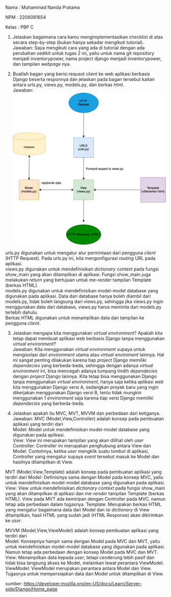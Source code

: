 Nama    : Muhammad Nanda Pratama

NPM     : 2206081654

Kelas   : PBP C

1. Jelaskan bagaimana cara kamu mengimplementasikan checklist di atas secara step-by-step (bukan hanya sekadar mengikuti tutorial).  
Jawaban: Saya mengikuti cara yang ada di tutorial dengan ada perubahan sedikit untuk tugas 2 ini, yaitu untuk nama git repository menjadi inventorypower, nama project django menjadi inventorypower, dan tampilan _webpage_ nya.

2. Buatlah bagan yang berisi request client ke web aplikasi berbasis Django beserta responnya dan jelaskan pada bagan tersebut kaitan antara urls.py, views.py, models.py, dan berkas html.  
Jawaban:   
![Contoh Gambar](image/bagan.png)  


urls.py digunakan untuk mengatur alur permintaan dari pengguna _client_ (HTTP Request). Pada urls.py ini, kita mengonfigurasi _routing_ URL pada aplikasi.  
views.py digunakan untuk mendefinisikan _dictionary_ context pada fungsi show_main yang akan ditampilkan di aplikasi. Fungsi show_main juga melakukan _return_ yang bertujuan untuk me-_render_ tampilan Template (berkas HTML).  
models.py digunakan untuk mendefinisikan model-model database yang digunakan pada aplikasi. Data dari database hanya boleh diambil dari models.py, tidak boleh langsung dari views.py, sehingga jika views.py ingin menggunakan data dari database, views.py harus meminta dari models.py terlebih dahulu.  
Berkas HTML digunakan untuk menampilkan data dan tampilan ke pengguna _client_.  

3. Jelaskan mengapa kita menggunakan _virtual environment_? Apakah kita tetap dapat membuat aplikasi web berbasis Django tanpa menggunakan _virtual environment_?  
Jawaban: Kita menggunakan _virtual environment_ supaya untuk mengisolasi dari _environment_ utama atau _virtual enviroment_ lainnya. Hal ini sangat penting dilakukan karena tiap _project_ Django memiliki _dependecies_ yang berbeda-beda, sehingga dengan adanya _virtual environment_ ini, bisa mencegah adanya tumpang tindih _dependecies_ dengan _project_ Django lainnya. Kita tetap bisa menggunakan Django tanpa menggunakan _virtual environment_, hanya saja ketika aplikasi _web_ kita menggunakan Django versi A, sedangkan proyek baru yang ingin dikerjakan menggunakan Django versi B, tentu tidak mungkin menggunakan 1 _environment_ saja karena tiap versi Django memiliki _dependecies_ yang berbeda-beda.  

4. Jelaskan apakah itu MVC, MVT, MVVM dan perbedaan dari ketiganya.  
Jawaban: MVC (Model,View,Controller) adalah konsep pada pembuatan aplikasi yang terdiri dari  
Model: Model untuk mendefinisikan model-model database yang digunakan pada aplikasi.  
View: View ini merupakan tampilan yang akan dilihat oleh _user_
Controller: Controller ini merupakan penghubung antara View dan Model. Contohnya, ketika _user_ mengklik suatu tombol di aplikasi, Controller yang mengatur supaya _event_ tersebut masuk ke Model dan hasilnya ditampilkan di View.  

MVT (Model,View,Template) adalah konsep pada pembuatan aplikasi yang terdiri dari
Model: Definisinya sama dengan Model pada konsep MVC, yaitu untuk mendefinisikan model-model database yang digunakan pada aplikasi.  
View: View untuk mendefinisikan _dictionary_ context pada fungsi show_main yang akan ditampilkan di aplikasi dan me-_render_ tampilan Template (berkas HTML). View pada MVT ada kemiripan dengan Controller pada MVC, namun tetap ada perbedaan dalam tugasnya.
Template: Merupakan berkas HTML yang mengatur bagaimana data dari Model dan isi _dictionary_ di View ditampilkan, hasil HTML yang sudah jadi (HTML Response) akan dikirimkan ke _user_.  

MVVM (Model,View,ViewModel) adalah konsep pembuatan aplikasi yang terdiri dari  
Model: Konsepnya hampir sama dengan Model pada MVC dan MVT, yaitu untuk mendefinisikan model-model database yang digunakan pada aplikasi. Namun tetap ada perbedaan dengan konsep Model pada MVC dan MVT.
View: Menampilkan data kepada _user_, tetapi cenderung lebih pasif dan tidak bisa langsung akses ke Model, melainkan lewat perantara ViewModel.  
ViewModel: ViewModel merupakan perantara antara Model dan View. Tugasnya untuk mempersiapkan data dari Model untuk ditampilkan di View.





sumber: https://developer.mozilla.org/en-US/docs/Learn/Server-side/Django/Home_page